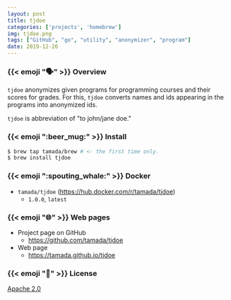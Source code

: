 ```yaml
---
layout: post
title: tjdoe
categories: ['projects', 'homebrew']
img: tjdoe.png
tags: ["GitHub", "go", "utility", "anonymizer", "program"]
date: 2019-12-26
---
```


### {{< emoji ":speaking_head:" >}} Overview

`tjdoe` anonymizes given programs for programming courses and their scores for grades.
For this, `tjdoe` converts names and ids appearing in the programs into anonymized ids.

`tjdoe` is abbreviation of "to john/jane doe."


### {{< emoji ":beer_mug:" >}} Install

```sh
$ brew tap tamada/brew # <- the first time only.
$ brew install tjdoe
```

### {{< emoji ":spouting_whale:" >}} Docker

* `tamada/tjdoe` (https://hub.docker.com/r/tamada/tjdoe)
    * `1.0.0`, `latest`

### {{< emoji ":globe_with_meridians:" >}} Web pages

* Project page on GitHub
    * https://github.com/tamada/tjdoe
* Web page
    * https://tamada.github.io/tjdoe

### {{< emoji ":scroll:" >}} License

[Apache 2.0](https://github.com/tamada/tjdoe/blob/master/LICENSE)
